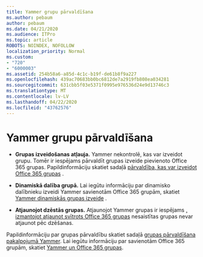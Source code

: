 ```yaml
---
title: Yammer grupu pārvaldīšana
ms.author: pebaum
author: pebaum
ms.date: 04/21/2020
ms.audience: ITPro
ms.topic: article
ROBOTS: NOINDEX, NOFOLLOW
localization_priority: Normal
ms.custom:
- "720"
- "6000003"
ms.assetid: 254b58a6-a85d-4c1c-b19f-de61b8f9a227
ms.openlocfilehash: 439ac70683bb0bc6812de7a2919fb808ea034281
ms.sourcegitcommit: 631cbb5f03e5371f0995e976536d24e9d13746c3
ms.translationtype: MT
ms.contentlocale: lv-LV
ms.lasthandoff: 04/22/2020
ms.locfileid: "43762576"
---
```

# <a name="manage-groups-in-yammer"></a>Yammer grupu pārvaldīšana

- **Grupas izveidošanas atļauja.** Yammer nekontrolē, kas var izveidot grupu. Tomēr ir iespējams pārvaldīt grupas izveide pievienoto Office 365 grupas. Papildinformāciju skatiet sadaļā [pārvaldība, kas var izveidot Office 365 grupas](https://docs.microsoft.com/office365/admin/create-groups/manage-creation-of-groups) .

- **Dinamiskā dalība grupā.** Lai iegūtu informāciju par dinamisko dalībnieku izveidi Yammer savienotām Office 365 grupām, skatiet [Yammer dinamiskās grupas izveide](https://docs.microsoft.com/yammer/manage-yammer-groups/create-a-dynamic-group) .

- **Atjaunojot dzēstās grupas.** Atjaunojot Yammer grupas ir iespējams [, izmantojot atjaunot svītrots Office 365 grupas](https://docs.microsoft.com/office365/admin/create-groups/restore-deleted-group) nesaistītas grupas nevar atjaunot pēc dzēšanas.

Papildinformāciju par grupas pārvaldību skatiet sadaļā [grupas pārvaldīšana pakalpojumā Yammer](https://support.office.com/article/Manage-a-group-in-Yammer-6e05c6d6-5548-4c88-89cd-e6757a514ef2). Lai iegūtu informāciju par savienotām Office 365 grupām, skatiet [Yammer un Office 365 grupas](https://docs.microsoft.com/yammer/manage-yammer-groups/yammer-and-office-365-groups).
  